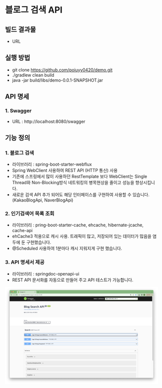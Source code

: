 # 블로그 검색 API

## 빌드 결과물
- URL

## 실행 방법
- git clone https://github.com/poiuyy0420/demo.git
- ./gradlew clean build
- java -jar build/libs/demo-0.0.1-SNAPSHOT.jar

## API 명세
### 1. Swagger
- URL : http://localhost:8080/swagger

## 기능 정의

### 1. 블로그 검색
- 라이브러리 : spring-boot-starter-webflux
- Spring WebClient 사용하여 REST API (HTTP 통신) 사용
- 기존에 스프링에서 많이 사용하던 RestTemplate 보다 WebClient는 Single Thread와 Non-Blocking방식 네트워킹의 병목현상을 줄이고 성능을 향상시킵니다.
- 새로운 검색 API 추가 되어도 해당 인터페이스를 구현하여 사용할 수 있습니다. (KakaoBlogApi, NaverBlogApi)

### 2. 인기검색어 목록 조회
- 라이브러리 : pring-boot-starter-cache, ehcache, hibernate-jcache, cache-api
- ehCache3 적용으로 캐시 사용. 트래픽이 많고, 저장되어 있는 데이터가 많음을 염두에 둔 구현했습니다.
- @Scheduled 사용하여 1분마다 캐시 지워지게 구현 했습니다.

### 3. API 명세서 제공
- 라이브러리 : springdoc-openapi-ui
- REST API 문서화를 자동으로 만들어 주고 API 테스트가 가능합니다.

![img_1.png](img_1.png)